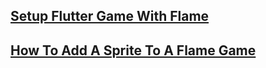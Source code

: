 [Setup Flutter Game With Flame](https://www.youtube.com/watch?v=nKDPT47unDo)
---
[How To Add A Sprite To A Flame Game](https://www.youtube.com/watch?v=QYFV5AUnJuA)
---
